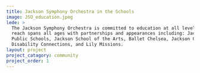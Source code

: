 ```yaml
---
title: Jackson Symphony Orchestra in the Schools
image: JSO_education.jpeg
lede: >
  The Jackson Symphony Orchestra is committed to education at all levels. Their
  reach spans all ages with partnerships and appearances including: Jackson
  Public Schools, Jackson School of the Arts, Ballet Chelsea, Jackson Chorale,
  Disability Connections, and Lily Missions.
layout: project
project_catagory: community 
project_order: 1
---
```

